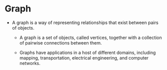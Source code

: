 
# Graph

* A graph is a way of representing relationships that exist between pairs of objects.
    - A graph is a set of objects, called vertices, together with a collection of pairwise connections between them. 
    
    - Graphs have applications in a host of different domains, including mapping, transportation, electrical engineering, and computer networks.
